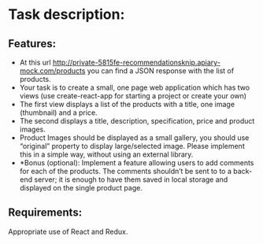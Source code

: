 
# Task description:
## Features:
  - At this url http://private-5815fe-recommendationsknip.apiary-mock.com/products you can find a JSON response with the list of products.
  - Your task is to create a small, one page web application which has two views (use create-react-app for starting a project or create your own)
  - The first view displays a list of the products with a title, one image (thumbnail) and a price.
  - The second displays a title, description, specification, price and product images.
  - Product Images should be displayed as a small gallery, you should use “original” property to display large/selected image. Please implement this in a simple way, without using an external library.
  - *Bonus (optional): Implement a feature allowing users to add comments for each of the products. The comments shouldn’t be sent to to a back-end server; it is enough to have them saved in local storage and displayed on the single product page.
## Requirements:
  Appropriate use of React and Redux.